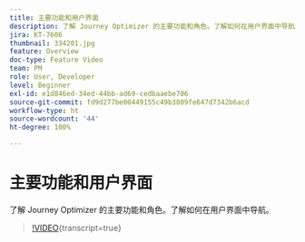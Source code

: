 ```yaml
---
title: 主要功能和用户界面
description: 了解 Journey Optimizer 的主要功能和角色。了解如何在用户界面中导航。
jira: KT-7606
thumbnail: 334201.jpg
feature: Overview
doc-type: Feature Video
team: PM
role: User, Developer
level: Beginner
exl-id: e1d846ed-34ed-44bb-ad69-cedbaaebe706
source-git-commit: fd9d277be00449155c49b3809fe647d7342b6acd
workflow-type: ht
source-wordcount: '44'
ht-degree: 100%

---
```


# 主要功能和用户界面

了解 Journey Optimizer 的主要功能和角色。了解如何在用户界面中导航。

>[!VIDEO](https://video.tv.adobe.com/v/334201?quality=12&learn=on){transcript=true}
